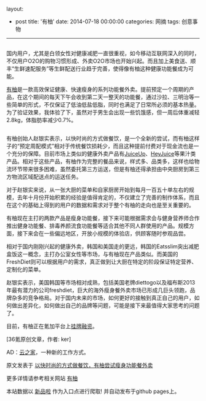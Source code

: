 layout: 
  - post 
title: '有柚' 
date: 2014-07-18 00:00:00 
categories: 网摘 
tags: 创意事物 
---

<p><img src="http://a.36krcnd.com/photo/2014/d77685c42a4f22580ac06a3fd41a56be.png" alt=""/></p>

<p>国内用户，尤其是白领女性对健康减肥一直很重视，如今移动互联网深入的同时，不仅用户O2O的购物习惯形成、外卖O2O市场也开始兴起。而且加上美食送、顺丰“生鲜速配服务”等生鲜配送行业趋于完善，使得像有柚这种健康功能餐成为可能。</p>

<p><a target="_blank" data-no-turbolink="true" href="http://uudiet.cn/">有柚</a>是一款高效保证健康、快速瘦身的系列功能餐外卖。提前预定一个周期的产品，在这个期间的每天下午会收到第二天一整天的功能餐，通过沙拉、三明治等一些简单的形式，不仅保证了低油低盐低脂，同时也满足了日常所必须的基本热量。为了验证效果，我体验了下，虽然对于男生会出现一些饥饿感，但一周后体重减轻2.8kg，体脂肪率减少0.7%。</p>

<p><img src="http://a.36krcnd.com/photo/2014/8b00902c932ef9ceb43a4f51a4a77124.png" alt=""/></p>

<p>有柚创始人赵银实表示，以快时尚的方式做餐饮，是一个全新的尝试，而有柚这样子的“预定周配模式”相对于传统餐饮损耗少，而且这种提前付费对于现金流也是一个充分的保障。目前市场上类似的健康外卖产品有<a target="_blank" data-no-turbolink="true" href="http://www.36kr.net/JuiceUp">JuiceUp</a>、<a target="_blank" data-no-turbolink="true" href="http://www.36kr.net/Hey-Juice">HeyJuice</a>等果汁类产品。相对于这些产品，有柚作为完整的餐品来说，样式多、品类多，这样也给物流环节带来很多困难，虽然委托第三方运送，但是有柚还得承担由中央厨房到第三方物流区域配送点的运送任务。</p>

<p>对于赵银实来说，从一张大厨的菜单和自家厨房开始到每月一百五十单左右的规模，去年十月份开始积累的经验是值得肯定的，不仅建立了完善的制作体系，而且在这个的基础上得到的用户的数据和需求对于整个有柚的走向也是至关重要的。</p>

<p>有柚现在主打的两款产品是瘦身功能餐，接下来可能根据需求会与健身营养师合作推出健身功能餐、排毒养颜流食功能餐等适合其他不同人群使用的产品。规模方面，接下来会在一些偏远地区，开放小规模的体验店，供顾客随时参观品尝。</p>

<p>相对于国内刚刚兴起的健康外卖，韩国和美国走的更远，韩国的Eatsslim突出减肥盒饭这一概念，主打办公室女性等市场，与有柚现在产品类似。而美国的FreshDiet则可以根据用户的需求，真正做到让大厨在特定的阶段保证特定营养、定制化的菜单。</p>

<p>赵银实表示，美国韩国等市场相对成熟，包括美国老牌diettogo以及福布斯2013年最有潜力的公司freshdiet，巨大的海外瘦身餐外卖市场已形成几巨头领跑，品牌杂多的竞争格局。对于国内未来的市场，如何更好的接触到真正自己的用户，如何做出差异化，如何做出自己的品牌等问题，可能是接下来最值得大家思考的问题了。</p>

<p>目前，有柚正在氪加平台上<a target="_blank" data-no-turbolink="true" href="http://www.36kr.net/product/finance">挂牌融资</a>。</p>
					<p>[<span>36氪</span>原创文章，作者: ker]</p>
					<p>AD：<a href="http://cnrdn.com/GJWE" target="_blank">云之家</a>，一种新的工作方式。</p>  



原文发表于 [以快时尚的方式做餐饮，有柚尝试瘦身功能餐外卖](http://www.36kr.com/p/213788.html)  

更多详情请参考相关网站 [有柚](http://uudiet.cn/)  

本站数据以 [新品啦](http://xinpinla.com/) 作为入口点进行爬取! 并自动发布于github pages上。  
